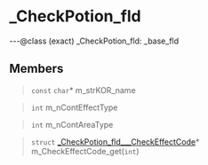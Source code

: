 # _CheckPotion_fld

---@class (exact) _CheckPotion_fld: _base_fld
 
## Members
 
> `const` `char`* m_strKOR_name
 
> `int` m_nContEffectType
 
> `int` m_nContAreaType
 
> `struct` [_CheckPotion_fld___CheckEffectCode](lua/classes/_CheckPotion_fld___CheckEffectCode.md)* m_CheckEffectCode_get(`int`)
 
